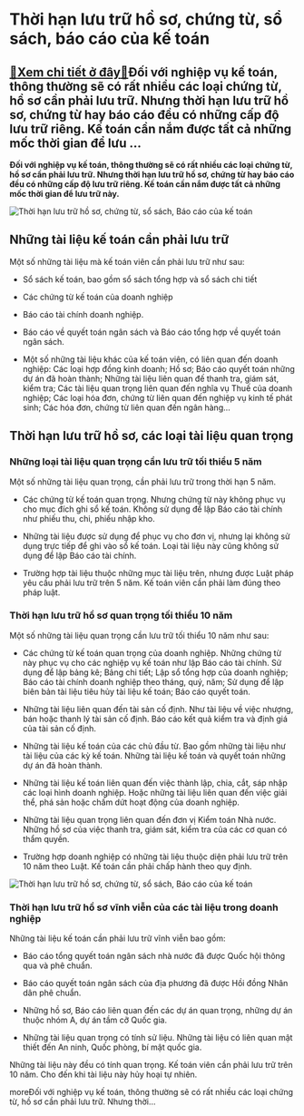 Thời hạn lưu trữ hồ sơ, chứng từ, sổ sách, báo cáo của kế toán
==============================================================

[:gift:Xem chi tiết ở đây:gift:](https://hddtvn.com/thoi-han-luu-tru-ho-so-chung-tu-so-sach-bao-cao-cua-ke-toan/)Đối với nghiệp vụ kế toán, thông thường sẽ có rất nhiều các loại chứng từ, hồ sơ cần phải lưu trữ. Nhưng thời hạn lưu trữ hồ sơ, chứng từ hay báo cáo đều có những cấp độ lưu trữ riêng. Kế toán cần nắm được tất cả những mốc thời gian để lưu …
-------------------------------------------------------------------------------------------------------------------------------------------------------------------------------------------------------------------------------------------------

**Đối với nghiệp vụ kế toán, thông thường sẽ có rất nhiều các loại chứng từ, hồ sơ cần phải lưu trữ. Nhưng thời hạn lưu trữ hồ sơ, chứng từ hay báo cáo đều có những cấp độ lưu trữ riêng. Kế toán cần nắm được tất cả những mốc thời gian để lưu trữ này.**


![Thời hạn lưu trữ hồ sơ, chứng từ, sổ sách, Báo cáo của kế toán](https://hddtvn.com/wp-content/uploads/2021/01/ArchivesCapstick.jpg)


Những tài liệu kế toán cần phải lưu trữ
---------------------------------------


Một số những tài liệu mà kế toán viên cần phải lưu trữ như sau:




* Sổ sách kế toán, bao gồm sổ sách tổng hợp và sổ sách chi tiết

* Các chứng từ kế toán của doanh nghiệp

* Báo cáo tài chính doanh nghiệp.

* Báo cáo về quyết toán ngân sách và Báo cáo tổng hợp về quyết toán ngân sách.

* Một số những tài liệu khác của kế toán viên, có liên quan đến doanh nghiệp: Các loại hợp đồng kinh doanh; Hồ sơ; Báo cáo quyết toán những dự án đã hoàn thành; Những tài liệu liên quan đế thanh tra, giám sát, kiểm tra; Các tài liệu quan trọng liên quan đến nghĩa vụ Thuế của doanh nghiệp; Các loại hóa đơn, chứng từ liên quan đến nghiệp vụ kinh tế phát sinh; Các hóa đơn, chứng từ liên quan đến ngân hàng…



Thời hạn lưu trữ hồ sơ, các loại tài liệu quan trọng
----------------------------------------------------


### Những loại tài liệu quan trọng cần lưu trữ tối thiểu 5 năm


Một số những tài liệu quan trọng, cần phải lưu trữ trong thời hạn 5 năm.




* Các chứng từ kế toán quan trọng. Nhưng chứng từ này không phục vụ cho mục đích ghi sổ kế toán. Không sử dụng để lập Báo cáo tài chính như phiếu thu, chi, phiếu nhập kho.

* Những tài liệu được sử dụng để phục vụ cho đơn vị, nhưng lại không sử dụng trực tiếp để ghi vào sổ kế toán. Loại tài liệu này cũng không sử dụng để lập Báo cáo tài chính.

* Trường hợp tài liệu thuộc những mục tài liệu trên, nhưng được Luật pháp yêu cầu phải lưu trữ trên 5 năm. Kế toán viên cần phải làm đúng theo pháp luật.



### Thời hạn lưu trữ hồ sơ quan trọng tối thiểu 10 năm


Một số những tài liệu quan trọng cần lưu trữ tối thiểu 10 năm như sau:




* Các chứng từ kế toán quan trọng của doanh nghiệp. Những chứng từ này phục vụ cho các nghiệp vụ kế toán như lập Báo cáo tài chính. Sử dụng để lập bảng kê; Bảng chi tiết; Lập sổ tổng hợp của doanh nghiệp; Báo cáo tài chính doanh nghiệp theo tháng, quý, năm; Sử dụng để lập biên bản tài liệu tiêu hủy tài liệu kế toán; Báo cáo quyết toán.

* Những tài liệu liên quan đến tài sản cố định. Như tài liệu về việc nhượng, bán hoặc thanh lý tài sản cố định. Báo cáo kết quả kiểm tra và định giá của tài sản cố định.

* Những tài liệu kế toán của các chủ đầu từ. Bao gồm những tài liệu như tài liệu của các kỳ kế toán. Những tài liệu kế toán và quyết toán những dự án đã hoàn thành.

* Những tài liệu kế toán liên quan đến việc thành lập, chia, cắt, sáp nhập các loại hình doanh nghiệp. Hoặc những tài liệu liên quan đến việc giải thể, phá sản hoặc chấm dứt hoạt động của doanh nghiệp.

* Những tài liệu quan trọng liên quan đến đơn vị Kiểm toán Nhà nước. Những hồ sơ của việc thanh tra, giám sát, kiểm tra của các cơ quan có thẩm quyền.

* Trường hợp doanh nghiệp có những tài liệu thuộc diện phải lưu trữ trên 10 năm theo Luật. Kế toán cần phải chấp hành theo quy định.



![Thời hạn lưu trữ hồ sơ, chứng từ, sổ sách, Báo cáo của kế toán](https://hddtvn.com/wp-content/uploads/2021/01/ke-ho-so-luu-tru.jpg)


### Thời hạn lưu trữ hồ sơ vĩnh viễn của các tài liệu trong doanh nghiệp


Những tài liệu kế toán cần phải lưu trữ vĩnh viễn bao gồm:




* Báo cáo tổng quyết toán ngân sách nhà nước đã được Quốc hội thông qua và phê chuẩn.

* Báo cáo quyết toán ngân sách của địa phương đã được Hồi đồng Nhân dân phê chuẩn.

* Những hồ sơ, Báo cáo liên quan đến các dự án quan trọng, những dự án thuộc nhóm A, dự án tầm cỡ Quốc gia.

* Những tài liệu quan trọng có tính sử liệu. Những tài liệu có liên quan mật thiết đến An ninh, Quốc phòng, bí mật quốc gia.



Những tài liệu này đều có tính quan trọng. Kế toán viên cần phải lưu trữ trên 10 năm. Cho đến khi tài liệu này hủy hoại tự nhiên.


moreĐối với nghiệp vụ kế toán, thông thường sẽ có rất nhiều các loại chứng từ, hồ sơ cần phải lưu trữ. Nhưng thời…


